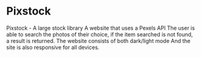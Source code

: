 # Pixstock
Pixstock - A large stock library
A website that uses a Pexels API
The user is able to search the photos of their choice, if the item searched is 
not found, a result is returned.
The website consists of both dark/light mode
And the site is also responsive for all devices.

